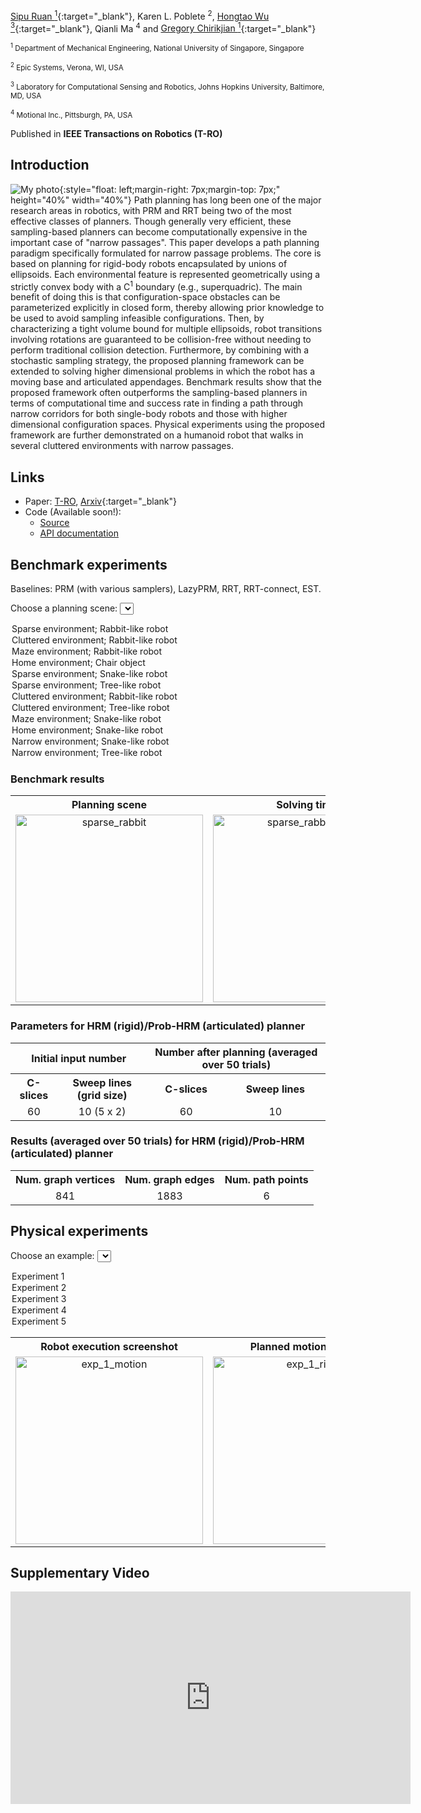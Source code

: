 [Sipu Ruan <sup>1</sup>](https://ruansp.github.io){:target="_blank"}, Karen L. Poblete <sup>2</sup>, [Hongtao Wu <sup>3</sup>](https://hongtaowu67.github.io){:target="_blank"}, Qianli Ma <sup>4</sup> and [Gregory Chirikjian <sup>1</sup>](https://www.eng.nus.edu.sg/me/staff/chirikjian-gregory-s/){:target="_blank"}

<small><sup>1</sup> Department of Mechanical Engineering, National University of Singapore, Singapore</small>

<small><sup>2</sup> Epic Systems, Verona, WI, USA</small>

<small><sup>3</sup> Laboratory for Computational Sensing and Robotics, Johns Hopkins University, Baltimore, MD, USA</small>

<small><sup>4</sup> Motional Inc., Pittsburgh, PA, USA</small>

Published in __IEEE Transactions on Robotics (T-RO)__

## Introduction
![My photo]({{site.baseurl}}/resources/demo.png "My photo"){:style="float: left;margin-right: 7px;margin-top: 7px;" height="40%" width="40%"} Path planning has long been one of the major research areas in robotics, with PRM and RRT being two of the most effective classes of planners. Though generally very efficient, these sampling-based planners can become computationally expensive in the important case of "narrow passages". This paper develops a path planning paradigm specifically formulated for narrow passage problems. The core is based on planning for rigid-body robots encapsulated by unions of ellipsoids. Each environmental feature is represented geometrically using a strictly convex body with a C<sup>1</sup> boundary (e.g., superquadric). The main benefit of doing this is that configuration-space obstacles can be parameterized explicitly in closed form, thereby allowing prior knowledge to be used to avoid sampling infeasible configurations. Then, by characterizing a tight volume bound for multiple ellipsoids, robot transitions involving rotations are guaranteed to be collision-free without needing to perform traditional collision detection. Furthermore, by combining with a stochastic sampling strategy, the proposed planning framework can be extended to solving higher dimensional problems in which the robot has a moving base and articulated appendages. Benchmark results show that the proposed framework often outperforms the sampling-based planners in terms of computational time and success rate in finding a path through narrow corridors for both single-body robots and those with higher dimensional configuration spaces. Physical experiments using the proposed framework are further demonstrated on a humanoid robot that walks in several cluttered environments with narrow passages.

## Links
- Paper: [T-RO](https://ieeexplore.ieee.org/document/9841604), [Arxiv](https://arxiv.org/abs/2104.04658){:target="_blank"}
- Code (Available soon!):
  - [Source]()
  - [API documentation]()

## Benchmark experiments
Baselines: PRM (with various samplers), LazyPRM, RRT, RRT-connect, EST.

<label for="benchmark">Choose a planning scene:</label>
<select id='benchmark' onclick="selectScene('benchmark', 'benchmark_table', 'hrm_param_table', 'hrm_result_table')">
  <option value="rigid1" selected="selected">Sparse environment; Rabbit-like robot</option>
  <option value="rigid2">Cluttered environment; Rabbit-like robot</option>
  <option value="rigid3">Maze environment; Rabbit-like robot</option>
  <option value="rigid4">Home environment; Chair object</option>
  <option value="articulated1">Sparse environment; Snake-like robot</option>
  <option value="articulated2">Sparse environment; Tree-like robot</option>
  <option value="articulated3">Cluttered environment; Rabbit-like robot</option>
  <option value="articulated4">Cluttered environment; Tree-like robot</option>
  <option value="articulated5">Maze environment; Snake-like robot</option>
  <option value="articulated6">Home environment; Snake-like robot</option>
  <option value="articulated7">Narrow environment; Snake-like robot</option>
  <option value="articulated8">Narrow environment; Tree-like robot</option>
</select>

### Benchmark results
<table id='benchmark_table' width="100%">
  <tr class="header" align="center">
    <th>Planning scene</th>
    <th>Solving time</th>
    <th>Success rate</th>
  </tr>

  <tr id="rigid1" align="center">
    <td><img src="{{site.baseurl}}/resources/benchmark/demo_3D_sparse_sq_rabbit.png" alt="sparse_rabbit" width="300"/></td>
    <td><img src="{{site.baseurl}}/resources/benchmark/bench_time_3D_sparse_sq_rabbit.png" alt="sparse_rabbit_time" width="300"/></td>
    <td><img src="{{site.baseurl}}/resources/benchmark/bench_success_rate_3D_sparse_sq_rabbit.png" alt="sparse_rabbit_success" width="300"/></td>
  </tr>

  <tr id="rigid2" style="display:none" align="center">
    <td><img src="{{site.baseurl}}/resources/benchmark/demo_3D_cluttered_sq_rabbit.png" alt="cluttered_rabbit" width="300"/></td>
    <td><img src="{{site.baseurl}}/resources/benchmark/bench_time_3D_cluttered_sq_rabbit.png" alt="cluttered_rabbit_time" width="300"/></td>
    <td><img src="{{site.baseurl}}/resources/benchmark/bench_success_rate_3D_cluttered_sq_rabbit.png" alt="cluttered_rabbit_success" width="300"/></td>
  </tr>

  <tr id="rigid3" style="display:none" align="center">
    <td><img src="{{site.baseurl}}/resources/benchmark/demo_3D_maze_sq_rabbit.png" alt="maze_rabbit" width="300"/></td>
    <td><img src="{{site.baseurl}}/resources/benchmark/bench_time_3D_maze_sq_rabbit.png" alt="maze_rabbit_time" width="300"/></td>
    <td><img src="{{site.baseurl}}/resources/benchmark/bench_success_rate_3D_maze_sq_rabbit.png" alt="maze_rabbit_success" width="300"/></td>
  </tr>

  <tr id="rigid4" style="display:none" align="center">
    <td><img src="{{site.baseurl}}/resources/benchmark/demo_3D_home_sq_chair.png" alt="home_chair" width="300"/></td>
    <td><img src="{{site.baseurl}}/resources/benchmark/bench_time_3D_home_sq_chair.png" alt="home_chair_time" width="300"/></td>
    <td><img src="{{site.baseurl}}/resources/benchmark/bench_success_rate_3D_home_sq_chair.png" alt="home_chair_success" width="300"/></td>
  </tr>
  
  <tr id="articulated1" style="display:none" align="center">
    <td><img src="{{site.baseurl}}/resources/benchmark/demo_3D_sparse_sq_snake_articulated.png" alt="sparse_snake" width="300"/></td>
    <td><img src="{{site.baseurl}}/resources/benchmark/bench_time_3D_sparse_sq_snake_articulated.png" alt="sparse_snake_time" width="300"/></td>
    <td><img src="{{site.baseurl}}/resources/benchmark/bench_success_rate_3D_sparse_sq_snake_articulated.png" alt="sparse_snake_success" width="300"/></td>
  </tr>
  
  <tr id="articulated2" style="display:none" align="center">
    <td><img src="{{site.baseurl}}/resources/benchmark/demo_3D_sparse_sq_tree_articulated.png" alt="sparse_tree" width="300"/></td>
    <td><img src="{{site.baseurl}}/resources/benchmark/bench_time_3D_sparse_sq_tree_articulated.png" alt="sparse_tree_time" width="300"/></td>
    <td><img src="{{site.baseurl}}/resources/benchmark/bench_success_rate_3D_sparse_sq_tree_articulated.png" alt="sparse_tree_success" width="300"/></td>
  </tr>
  
  <tr id="articulated3" style="display:none" align="center">
    <td><img src="{{site.baseurl}}/resources/benchmark/demo_3D_cluttered_sq_snake_articulated.png" alt="cluttered_snake" width="300"/></td>
    <td><img src="{{site.baseurl}}/resources/benchmark/bench_time_3D_cluttered_sq_snake_articulated.png" alt="cluttered_snake_time" width="300"/></td>
    <td><img src="{{site.baseurl}}/resources/benchmark/bench_success_rate_3D_cluttered_sq_snake_articulated.png" alt="cluttered_snake_success" width="300"/></td>
  </tr>
  
  <tr id="articulated4" style="display:none" align="center">
    <td><img src="{{site.baseurl}}/resources/benchmark/demo_3D_cluttered_sq_tree_articulated.png" alt="cluttered_tree" width="300"/></td>
    <td><img src="{{site.baseurl}}/resources/benchmark/bench_time_3D_cluttered_sq_tree_articulated.png" alt="cluttered_tree_time" width="300"/></td>
    <td><img src="{{site.baseurl}}/resources/benchmark/bench_success_rate_3D_cluttered_sq_tree_articulated.png" alt="cluttered_tree_success" width="300"/></td>
  </tr>
  
  <tr id="articulated5" style="display:none" align="center">
    <td><img src="{{site.baseurl}}/resources/benchmark/demo_3D_maze_sq_snake_articulated.png" alt="maze_snake" width="300"/></td>
    <td><img src="{{site.baseurl}}/resources/benchmark/bench_time_3D_maze_sq_snake_articulated.png" alt="maze_snake_time" width="300"/></td>
    <td><img src="{{site.baseurl}}/resources/benchmark/bench_success_rate_3D_maze_sq_snake_articulated.png" alt="maze_snake_success" width="300"/></td>
  </tr>
  
  <tr id="articulated6" style="display:none" align="center">
    <td><img src="{{site.baseurl}}/resources/benchmark/demo_3D_home_sq_snake_articulated.png" alt="home_snake" width="300"/></td>
    <td><img src="{{site.baseurl}}/resources/benchmark/bench_time_3D_home_sq_snake_articulated.png" alt="home_snake_time" width="300"/></td>
    <td><img src="{{site.baseurl}}/resources/benchmark/bench_success_rate_3D_home_sq_snake_articulated.png" alt="home_snake_success" width="300"/></td>
  </tr>
  
  <tr id="articulated7" style="display:none" align="center">
    <td><img src="{{site.baseurl}}/resources/benchmark/demo_3D_narrow_sq_snake_articulated.png" alt="narrow_snake" width="300"/></td>
    <td><img src="{{site.baseurl}}/resources/benchmark/bench_time_3D_narrow_sq_snake_articulated.png" alt="narrow_snake_time" width="300"/></td>
    <td><img src="{{site.baseurl}}/resources/benchmark/bench_success_rate_3D_narrow_sq_snake_articulated.png" alt="narrow_snake_success" width="300"/></td>
  </tr>
  
  <tr id="articulated8" style="display:none" align="center">
    <td><img src="{{site.baseurl}}/resources/benchmark/demo_3D_narrow_sq_tree_articulated.png" alt="narrow_tree" width="300"/></td>
    <td><img src="{{site.baseurl}}/resources/benchmark/bench_time_3D_narrow_sq_tree_articulated.png" alt="narrow_tree_time" width="300"/></td>
    <td><img src="{{site.baseurl}}/resources/benchmark/bench_success_rate_3D_narrow_sq_tree_articulated.png" alt="narrow_tree_success" width="300"/></td>
  </tr>
  
</table>

### Parameters for HRM (rigid)/Prob-HRM (articulated) planner
<table id="hrm_param_table" width="100%">
  <tr class="header" align="center">
    <th colspan="2">Initial input number</th>
    <th colspan="2">Number after planning (averaged over 50 trials)</th>
  </tr>
  
  
  <tr align="center">
    <th>C-slices</th>
    <th>Sweep lines (grid size)</th>
    <th>C-slices</th>
    <th>Sweep lines</th>
  </tr>
  
  <!-- sparse_rabbit -->
  <tr align="center">
    <td>60</td>
    <td>10 (5 x 2)</td>
    <td>60</td>
    <td>10</td>
  </tr>

  <!-- cluttered_rabbit -->
  <tr style="display:none" align="center">
    <td>60</td>
    <td>55 (11 x 5)</td>
    <td>60</td>
    <td>55</td>
  </tr>
  
  <!-- maze_rabbit -->
  <tr style="display:none" align="center">
    <td>60</td>
    <td>55 (11 x 5)</td>
    <td>60</td>
    <td>55</td>
  </tr>

  <!-- home_chair -->
  <tr style="display:none" align="center">
    <td>60</td>
    <td>400 (20 x 20)</td>
    <td>60</td>
    <td>400</td>
  </tr>
  
  <!-- sparse_snake -->
  <tr style="display:none" align="center">
    <td>--</td>
    <td>18 (6 x 3)</td>
    <td>2</td>
    <td>18</td>
  </tr>
  
  <!-- sparse_tree -->
  <tr style="display:none" align="center">
    <td>--</td>
    <td>18 (6 x 3)</td>
    <td>2</td>
    <td>18</td>
  </tr>

  <!-- cluttered_snake -->
  <tr style="display:none" align="center">
    <td>--</td>
    <td>72 (12 x 6)</td>
    <td>9</td>
    <td>72</td>
  </tr>
  
  <!-- cluttered_tree -->
  <tr style="display:none" align="center">
    <td>--</td>
    <td>72 (12 x 6)</td>
    <td>9</td>
    <td>72</td>
  </tr>
  
  <!-- maze_snake -->
  <tr style="display:none" align="center">
    <td>--</td>
    <td>72 (12 x 6)</td>
    <td>16</td>
    <td>102</td>
  </tr>
  
  <!-- home_snake -->
  <tr style="display:none" align="center">
    <td>--</td>
    <td>400 (20 x 20)</td>
    <td>11</td>
    <td>400</td>
  </tr>

  <!-- narrow_snake -->
  <tr style="display:none" align="center">
    <td>--</td>
    <td>18 (6 x 3)</td>
    <td>20</td>
    <td>22</td>
  </tr>
  
  <!-- narrow_tree -->
  <tr style="display:none" align="center">
    <td>--</td>
    <td>72 (12 x 6)</td>
    <td>117</td>
    <td>314</td>
  </tr>

</table>

### Results (averaged over 50 trials) for HRM (rigid)/Prob-HRM (articulated) planner
<table id="hrm_result_table">
  <tr class="header" align="center">
    <th>Num. graph vertices</th>
    <th>Num. graph edges</th>
    <th>Num. path points</th>
  </tr>
  
  <tr align="center">
    <td>841</td>
    <td>1883</td>
    <td>6</td>
  </tr>

  <tr style="display:none" align="center">
    <td>4794</td>
    <td>10421</td>
    <td>16</td>
  </tr>
  
  <tr style="display:none" align="center">
    <td>1495</td>
    <td>2494</td>
    <td>24</td>
  </tr>
  
  <tr style="display:none" align="center">
    <td>34197</td>
    <td>72063</td>
    <td>79</td>
  </tr>
  
  <tr style="display:none" align="center">
    <td>60</td>
    <td>140</td>
    <td>8</td>
  </tr>
  
  <tr style="display:none" align="center">
    <td>70</td>
    <td>174</td>
    <td>9</td>
  </tr>

  <tr style="display:none" align="center">
    <td>1353</td>
    <td>3550</td>
    <td>14</td>
  </tr>
  
  <tr style="display:none" align="center">
    <td>1270</td>
    <td>2945</td>
    <td>12</td>
  </tr>
  
  <tr style="display:none" align="center">
    <td>1854</td>
    <td>3994</td>
    <td>31</td>
  </tr>
  
  <tr style="display:none" align="center">
    <td>6688</td>
    <td>14147</td>
    <td>105</td>
  </tr>

  <tr style="display:none" align="center">
    <td>367</td>
    <td>771</td>
    <td>16</td>
  </tr>
  
  <tr style="display:none" align="center">
    <td>36837</td>
    <td>83715</td>
    <td>20</td>
  </tr>

</table>

## Physical experiments
<label for="experiment">Choose an example:</label>
<select id='experiment' onclick="selectSceneExp('experiment', 'experiment_table')">
  <option value="exp1" selected="selected">Experiment 1</option>
  <option value="exp2">Experiment 2</option>
  <option value="exp3">Experiment 3</option>
  <option value="exp4">Experiment 4</option>
  <option value="exp5">Experiment 5</option>
</select>

<table id='experiment_table'>
  <tr class="header" align="center">
    <th>Robot execution screenshot</th>
    <th>Planned motion in RViz</th>
  </tr>

  <tr id="exp1" align="center">
    <td><img src="{{site.baseurl}}/resources/experiment/exp_3_motion.png" alt="exp_1_motion" width="300"/></td>
    <td><img src="{{site.baseurl}}/resources/experiment/exp_3_rviz.png" alt="exp_1_rivz" width="300"/></td>
  </tr>

  <tr id="exp2" style="display:none" align="center">
    <td><img src="{{site.baseurl}}/resources/experiment/exp_7_motion.png" alt="exp_2_motion" width="300"/></td>
    <td><img src="{{site.baseurl}}/resources/experiment/exp_7_rviz.png" alt="exp_2_rivz" width="300"/></td>
  </tr>

  <tr id="exp3" style="display:none" align="center">
    <td><img src="{{site.baseurl}}/resources/experiment/exp_9_motion.png" alt="exp_3_motion" width="300"/></td>
    <td><img src="{{site.baseurl}}/resources/experiment/exp_9_rviz.png" alt="exp_3_rivz" width="300"/></td>
  </tr>

  <tr id="exp4" style="display:none" align="center">
    <td><img src="{{site.baseurl}}/resources/experiment/exp_10_motion.png" alt="exp_4_motion" width="300"/></td>
    <td><img src="{{site.baseurl}}/resources/experiment/exp_10_rviz.png" alt="exp_4_rivz" width="300"/></td>
  </tr>
  
  <tr id="exp5" style="display:none" align="center">
    <td><img src="{{site.baseurl}}/resources/experiment/exp_12_motion.png" alt="exp_5_motion" width="300"/></td>
    <td><img src="{{site.baseurl}}/resources/experiment/exp_12_rviz.png" alt="exp_5_rivz" width="300"/></td>
  </tr>
  
</table>


<script>
  function selectScene(optionName, benchTableName, hrmParamTableName, hrmResTableName) {
    var select = document.getElementById(optionName);
    var table = document.getElementById(benchTableName);
    var tr = table.getElementsByTagName("tr");
    var tableHrmParam = document.getElementById(hrmParamTableName);
    var trHrmParam = tableHrmParam.getElementsByTagName("tr");
    var tableHrmRes = document.getElementById(hrmResTableName);
    var trHrmRes = tableHrmRes.getElementsByTagName("tr");

    for (i = 1; i < tr.length; i++) {
      if (select.value == tr[i].id){
        tr[i].style.display = "";
        trHrmParam[i+1].style.display = "";
        trHrmRes[i].style.display = "";
      } else{
        tr[i].style.display = "none";
        trHrmParam[i+1].style.display = "none";
        trHrmRes[i].style.display = "none";
      }
    }
  }
  
  function selectSceneExp(optionName, tableName) {
    var select = document.getElementById(optionName);
    var table = document.getElementById(tableName);
    var tr = table.getElementsByTagName("tr");

    for (i = 1; i < tr.length; i++) {
      if (select.value == tr[i].id){
        tr[i].style.display = "";
      } else{
        tr[i].style.display = "none";
      }
    }
  }
</script>

## Supplementary Video
<iframe width="640" height="340" src="https://youtu.be/dpAim6Fq3bo" title="YouTube video player" frameborder="0" allow="accelerometer; autoplay; clipboard-write; encrypted-media; gyroscope; picture-in-picture" allowfullscreen></iframe>
